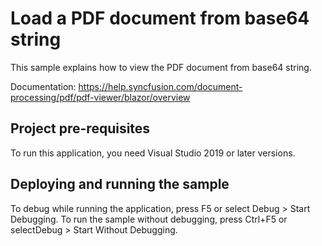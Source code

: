 # Load a PDF document from base64 string
This sample explains how to view the PDF document from base64 string.

Documentation: https://help.syncfusion.com/document-processing/pdf/pdf-viewer/blazor/overview

## Project pre-requisites
To run this application, you need Visual Studio 2019 or later versions.

## Deploying and running the sample
To debug while running the application, press F5 or select Debug > Start Debugging. To run the sample without debugging, press Ctrl+F5 or selectDebug > Start Without Debugging.